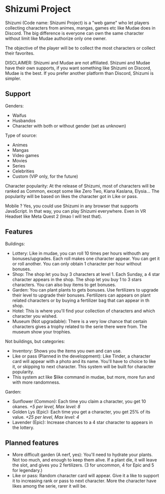 # Shizumi Project
Shizumi (Code name: Shizumi Project) is a "web game" who let players collecting characters from animes, mangas, games etc like Mudae does in Discord.
The big difference is everyone can own the same character without limit like Mudae authorize only one owner.

The objective of the player will be to collect the most characters or collect their favorites.

DISCLAIMER: Shizumi and Mudae are not affiliated. Shizumi and Mudae have their own supports, if you want something like Shizumi on Discord, Mudae is the best. If you prefer another platform than Discord, Shizumi is simpler.

## Support

Genders:
- Waifus
- Husbandos
- Character with both or without gender (set as unknown)

Type of source:
- Animes
- Mangas
- Video games
- Movies
- Series
- Celebrities
- Custom (VIP only, for the future)

Character popularity:
At the release of Shizumi, most of characters will be ranked as Common, except some like Zero Two, Kiana Kaslana, Elysia...
The popularity will be based on likes the character got in Like or pass.

Mobile ?
Yes, you could use Shizumi in any browser that supports JavaScript.
In that way, you can play Shizumi everywhere. Even in VR Headset like Meta Quest 2 (lmao I will test that).

## Features

Buildings:
- Lottery: Like in mudae, you can roll 10 times per hours withouth any bonuses/upgrades. Each roll makes one character appear. You can get it or roll another. You can only obtain 1 character per hour without bonuses.
- Shop: The shop let you buy 3 characters at level 1. Each Sunday, a 4 star character appears in the shop. The shop let you buy 1 to 3 stars characters. You can also buy items to get bonuses.
- Garden: You can plant plants to gets bonuses. Use fertilizers to upgrade their level to upgrade their bonuses. Fertilizers can appears on plant related characters or by buying a fertilizer bag that can appear in th shop.
- Hotel: This is where you'll find your collection of characters and which character you wished.
- Museum (Not upgradable): There is a very low chance that certain characters gives a trophy related to the serie there were from. The museum show your trophies.

Not buildings, but categories:
- Inventory: Shows you the items you own and can use.
- Like or pass (Planned in the developpment): Like Tinder, a character card will appear with a photo and its name. You'll have to choice to like it, or skipping to next character. This system will be built for character popularity.
- This system act like $like command in mudae, but more, more fun and with more randomness.

Garden:
- Sunflower (Common): Each time you claim a character, you get 10 okanes. *+5 per level, Max level: 8*
- Golden Lys (Epic): Each time you get a character, you get 25% of its value. *+25 per level, Max level: 4*
- Lavender (Epic): Increase chances to a 4 star character to appears in the lottery.

## Planned features

- More difficult garden (A nerf, yes): You'll need to hydrate your plants. Not too much, and enough to keep them alive. If a plant die, it will leave the slot, and gives you 2 fertilizers.
  (3 for uncommon, 4 for Epic and 5 for legendary.)
- Like or pass: Random character card will appear. Give it a like to support it to increasing rank or pass to next character. More the character have likes among the serie, rarer it will be.
